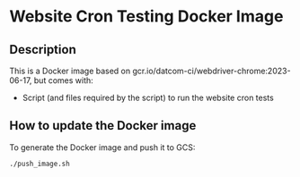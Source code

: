 # Website Cron Testing Docker Image

## Description

This is a Docker image based on gcr.io/datcom-ci/webdriver-chrome:2023-06-17, but comes with:

- Script (and files required by the script) to run the website cron tests

## How to update the Docker image

To generate the Docker image and push it to GCS:

```bash
./push_image.sh
```

